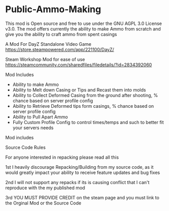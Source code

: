 # Public-Ammo-Making

This mod is Open source and free to use under the GNU AGPL 3.0 License v3.0. The mod offers currently the ability to make Ammo from scratch and give you the ability to craft ammo from spent casings


A Mod For DayZ Standalone Video Game
https://store.steampowered.com/app/221100/DayZ/

Steam Workshop Mod for ease of use https://steamcommunity.com/sharedfiles/filedetails/?id=2834392060

Mod Includes
- Ability to make Ammo 
- Ability to Melt down Casing or Tips and Recast them into molds
- Ability to Collect Deformed Casing from the ground after shooting, % chance based on server profile config
- Ability to Retrieve Deformed tips form casings, % chance based on server profile config
- Ability to Pull Apart Ammo
- Fully Custom Profile Config to control times/temps and such to better fit your servers needs

Mod includes

Source Code Rules

For anyone interested in repacking please read all this

1st I heavily discourage Repacking/Building from my source code, as it would greatly impact your ability to receive feature updates and bug fixes

2nd I will not support any repacks if its is causing conflict that I can't reproduce with the my published mod

3rd YOU MUST PROVIDE CREDIT on the steam page and you must link to the Orginal Mod or the Source Code
